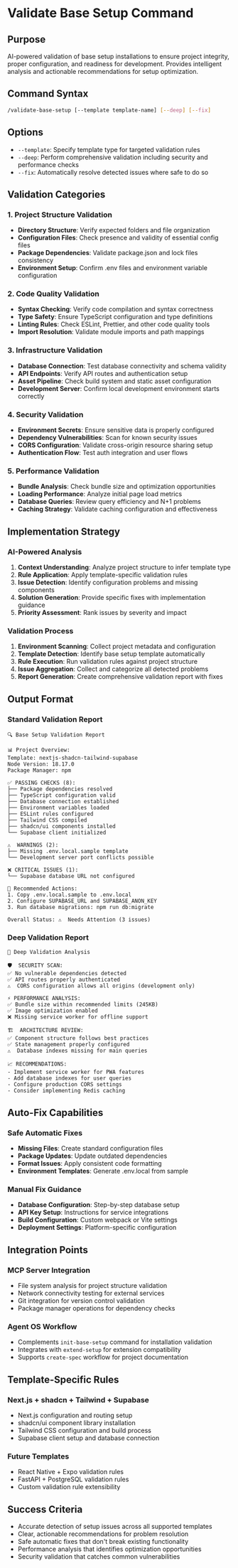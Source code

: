 # Validate Base Setup Command

## Purpose
AI-powered validation of base setup installations to ensure project integrity, proper configuration, and readiness for development. Provides intelligent analysis and actionable recommendations for setup optimization.

## Command Syntax
```bash
/validate-base-setup [--template template-name] [--deep] [--fix]
```

## Options
- `--template`: Specify template type for targeted validation rules
- `--deep`: Perform comprehensive validation including security and performance checks
- `--fix`: Automatically resolve detected issues where safe to do so

## Validation Categories

### 1. Project Structure Validation
- **Directory Structure**: Verify expected folders and file organization
- **Configuration Files**: Check presence and validity of essential config files
- **Package Dependencies**: Validate package.json and lock files consistency
- **Environment Setup**: Confirm .env files and environment variable configuration

### 2. Code Quality Validation  
- **Syntax Checking**: Verify code compilation and syntax correctness
- **Type Safety**: Ensure TypeScript configuration and type definitions
- **Linting Rules**: Check ESLint, Prettier, and other code quality tools
- **Import Resolution**: Validate module imports and path mappings

### 3. Infrastructure Validation
- **Database Connection**: Test database connectivity and schema validity
- **API Endpoints**: Verify API routes and authentication setup
- **Asset Pipeline**: Check build system and static asset configuration
- **Development Server**: Confirm local development environment starts correctly

### 4. Security Validation
- **Environment Secrets**: Ensure sensitive data is properly configured
- **Dependency Vulnerabilities**: Scan for known security issues
- **CORS Configuration**: Validate cross-origin resource sharing setup
- **Authentication Flow**: Test auth integration and user flows

### 5. Performance Validation
- **Bundle Analysis**: Check bundle size and optimization opportunities
- **Loading Performance**: Analyze initial page load metrics
- **Database Queries**: Review query efficiency and N+1 problems
- **Caching Strategy**: Validate caching configuration and effectiveness

## Implementation Strategy

### AI-Powered Analysis
1. **Context Understanding**: Analyze project structure to infer template type
2. **Rule Application**: Apply template-specific validation rules
3. **Issue Detection**: Identify configuration problems and missing components
4. **Solution Generation**: Provide specific fixes with implementation guidance
5. **Priority Assessment**: Rank issues by severity and impact

### Validation Process
1. **Environment Scanning**: Collect project metadata and configuration
2. **Template Detection**: Identify base setup template automatically
3. **Rule Execution**: Run validation rules against project structure
4. **Issue Aggregation**: Collect and categorize all detected problems
5. **Report Generation**: Create comprehensive validation report with fixes

## Output Format

### Standard Validation Report
```
🔍 Base Setup Validation Report

📊 Project Overview:
Template: nextjs-shadcn-tailwind-supabase
Node Version: 18.17.0
Package Manager: npm

✅ PASSING CHECKS (8):
├── Package dependencies resolved
├── TypeScript configuration valid
├── Database connection established
├── Environment variables loaded
├── ESLint rules configured
├── Tailwind CSS compiled
├── shadcn/ui components installed
└── Supabase client initialized

⚠️  WARNINGS (2):
├── Missing .env.local.sample template
└── Development server port conflicts possible

❌ CRITICAL ISSUES (1):
└── Supabase database URL not configured

🔧 Recommended Actions:
1. Copy .env.local.sample to .env.local
2. Configure SUPABASE_URL and SUPABASE_ANON_KEY
3. Run database migrations: npm run db:migrate

Overall Status: ⚠️  Needs Attention (3 issues)
```

### Deep Validation Report
```
🔬 Deep Validation Analysis

🛡️  SECURITY SCAN:
✅ No vulnerable dependencies detected
✅ API routes properly authenticated
⚠️  CORS configuration allows all origins (development only)

⚡ PERFORMANCE ANALYSIS:
✅ Bundle size within recommended limits (245KB)
✅ Image optimization enabled
❌ Missing service worker for offline support

🏗️  ARCHITECTURE REVIEW:
✅ Component structure follows best practices
✅ State management properly configured
⚠️  Database indexes missing for main queries

📈 RECOMMENDATIONS:
- Implement service worker for PWA features
- Add database indexes for user queries
- Configure production CORS settings
- Consider implementing Redis caching
```

## Auto-Fix Capabilities

### Safe Automatic Fixes
- **Missing Files**: Create standard configuration files
- **Package Updates**: Update outdated dependencies
- **Format Issues**: Apply consistent code formatting
- **Environment Templates**: Generate .env.local from sample

### Manual Fix Guidance  
- **Database Configuration**: Step-by-step database setup
- **API Key Setup**: Instructions for service integrations
- **Build Configuration**: Custom webpack or Vite settings
- **Deployment Settings**: Platform-specific configuration

## Integration Points

### MCP Server Integration
- File system analysis for project structure validation
- Network connectivity testing for external services
- Git integration for version control validation
- Package manager operations for dependency checks

### Agent OS Workflow
- Complements `init-base-setup` command for installation validation
- Integrates with `extend-setup` for extension compatibility
- Supports `create-spec` workflow for project documentation

## Template-Specific Rules

### Next.js + shadcn + Tailwind + Supabase
- Next.js configuration and routing setup
- shadcn/ui component library installation
- Tailwind CSS configuration and build process
- Supabase client setup and database connection

### Future Templates
- React Native + Expo validation rules
- FastAPI + PostgreSQL validation rules  
- Custom validation rule extensibility

## Success Criteria
- Accurate detection of setup issues across all supported templates
- Clear, actionable recommendations for problem resolution
- Safe automatic fixes that don't break existing functionality
- Performance analysis that identifies optimization opportunities
- Security validation that catches common vulnerabilities